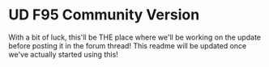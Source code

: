 # UD F95 Community Version
With a bit of luck, this'll be THE place where we'll be working on the update before posting it in the forum thread!
This readme will be updated once we've actually started using this!
